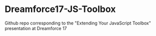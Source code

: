 # Dreamforce17-JS-Toolbox
Github repo corresponding to the "Extending Your JavaScript Toolbox" presentation at Dreamforce 17
